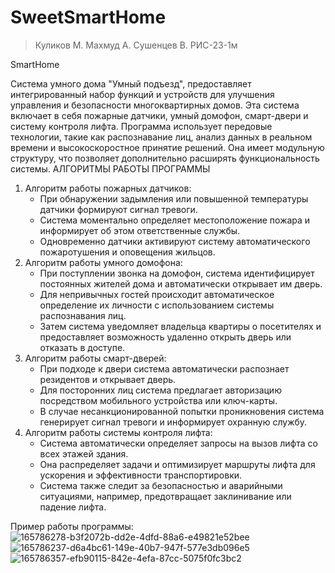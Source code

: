 # SweetSmartHome

> Куликов М. Махмуд А. Сушенцев В.
> РИС-23-1м

SmartHome

Система умного дома "Умный подъезд", предоставляет интегрированный набор функций и устройств для улучшения управления и безопасности многоквартирных домов. Эта система включает в себя пожарные датчики, умный домофон, смарт-двери и систему контроля лифта. 
Программа использует передовые технологии, такие как распознавание лиц, анализ данных в реальном времени и высокоскоростное принятие решений. Она имеет модульную структуру, что позволяет дополнительно расширять функциональность системы.
АЛГОРИТМЫ РАБОТЫ ПРОГРАММЫ
1. Алгоритм работы пожарных датчиков:
   - При обнаружении задымления или повышенной температуры датчики формируют сигнал тревоги.
   - Система моментально определяет местоположение пожара и информирует об этом ответственные службы.
   - Одновременно датчики активируют систему автоматического пожаротушения и оповещения жильцов.
2. Алгоритм работы умного домофона:
   - При поступлении звонка на домофон, система идентифицирует постоянных жителей дома и автоматически открывает им дверь.
   - Для непривычных гостей происходит автоматическое определение их личности с использованием системы распознавания лиц.
   - Затем система уведомляет владельца квартиры о посетителях и предоставляет возможность удаленно открыть дверь или отказать в доступе.
3. Алгоритм работы смарт-дверей:
   - При подходе к двери система автоматически распознает резидентов и открывает дверь.
   - Для посторонних лиц система предлагает авторизацию посредством мобильного устройства или ключ-карты.
   - В случае несанкционированной попытки проникновения система генерирует сигнал тревоги и информирует охранную службу.
4. Алгоритм работы системы контроля лифта:
   - Система автоматически определяет запросы на вызов лифта со всех этажей здания.
   - Она распределяет задачи и оптимизирует маршруты лифта для ускорения и эффективности транспортировки.
   - Система также следит за безопасностью и аварийными ситуациями, например, предотвращает заклинивание или падение лифта.


 Пример работы программы:
![165786278-b3f2072b-dd2e-4dfd-88a6-e49821e52bee](https://github.com/ZrekZ/SweetSmartHome/assets/97664926/cd7120d5-b3d7-4b45-90ff-07ad3249f510)
![165786237-d6a4bc61-149e-40b7-947f-577e3db096e5](https://github.com/ZrekZ/SweetSmartHome/assets/97664926/42f0754b-684f-4563-ae47-0a5c67844219)
![165786357-efb90115-842e-4efa-87cc-5075f0fc3bc2](https://github.com/ZrekZ/SweetSmartHome/assets/97664926/57368aa6-18de-492d-8605-a0c31d0686f5)
